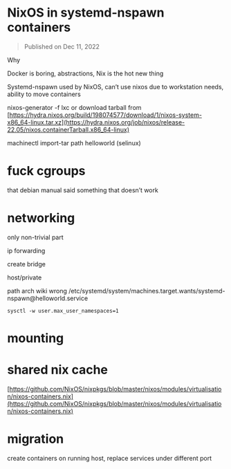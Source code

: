 # NixOS in systemd-nspawn containers

> Published on Dec 11, 2022

Why

Docker is boring, abstractions, Nix is the hot new thing

Systemd-nspawn used by NixOS, can’t use nixos due to workstation needs, ability to move containers

nixos-generator -f lxc or download tarball from [https://hydra.nixos.org/build/198074577/download/1/nixos-system-x86_64-linux.tar.xz](https://hydra.nixos.org/job/nixos/release-22.05/nixos.containerTarball.x86_64-linux)

machinectl import-tar path helloworld (selinux)

# fuck cgroups

that debian manual said something that doesn’t work

# networking

only non-trivial part

ip forwarding

create bridge

host/private

path arch wiki wrong /etc/systemd/system/machines.target.wants/systemd-nspawn\@helloworld.service

`sysctl -w user.max_user_namespaces=1`

# mounting

# shared nix cache

[https://github.com/NixOS/nixpkgs/blob/master/nixos/modules/virtualisation/nixos-containers.nix](https://github.com/NixOS/nixpkgs/blob/master/nixos/modules/virtualisation/nixos-containers.nix)

# migration

create containers on running host, replace services under different port
